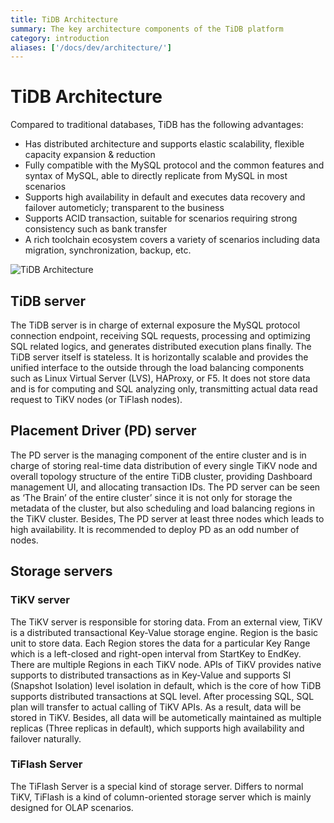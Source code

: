 ```yaml
---
title: TiDB Architecture
summary: The key architecture components of the TiDB platform
category: introduction
aliases: ['/docs/dev/architecture/']
---
```


# TiDB Architecture

Compared to traditional databases, TiDB has the following advantages:

* Has distributed architecture and supports elastic scalability, flexible capacity expansion & reduction
* Fully compatible with the MySQL protocol and the common features and syntax of MySQL, able to directly replicate from MySQL in most scenarios
* Supports high availability in default and executes data recovery and failover autometicly; transparent to the business
* Supports ACID transaction, suitable for scenarios requiring strong consistency such as bank transfer
* A rich toolchain ecosystem covers a variety of scenarios including data migration, synchronization, backup, etc.

![TiDB Architecture](/media/tidb-architecture-1.png)

## TiDB server

The TiDB server is in charge of external exposure the MySQL protocol connection endpoint, receiving SQL requests, processing and optimizing SQL related logics, and generates distributed execution plans finally. The TiDB server itself is stateless. It is horizontally scalable and provides the unified interface to the outside through the load balancing components such as Linux Virtual Server (LVS), HAProxy, or F5. It does not store data and is for computing and SQL analyzing only, transmitting actual data read request to TiKV nodes (or TiFlash nodes).

## Placement Driver (PD) server

The PD server is the managing component of the entire cluster and is in charge of storing real-time data distribution of every single TiKV node and overall topology structure of the entire TiDB cluster, providing Dashboard management UI, and allocating transaction IDs. The PD server can be seen as ‘The Brain’ of the entire cluster’ since it is not only for storage the metadata of the cluster, but also scheduling and load balancing regions in the TiKV cluster. Besides, The PD server at least three nodes which leads to high availability. It is recommended to deploy PD as an odd number of nodes.

## Storage servers

### TiKV server

The TiKV server is responsible for storing data. From an external view, TiKV is a distributed transactional Key-Value storage engine. Region is the basic unit to store data. Each Region stores the data for a particular Key Range which is a left-closed and right-open interval from StartKey to EndKey. There are multiple Regions in each TiKV node. APIs of TiKV provides native supports to distributed transactions as in Key-Value and supports SI (Snapshot Isolation) level isolation in default, which is the core of how TiDB supports distributed transactions at SQL level. After processing SQL, SQL plan will transfer to actual calling of TiKV APIs. As a result, data will be stored in TiKV. Besides, all data will be autometically maintained as multiple replicas (Three replicas in default), which supports high availability and failover naturally.

### TiFlash Server

The TiFlash Server is a special kind of storage server. Differs to normal TiKV, TiFlash is a kind of column-oriented storage server which is mainly designed for OLAP scenarios. 
